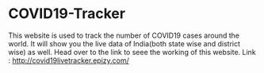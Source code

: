 # COVID19-Tracker
This website is used to track the number of COVID19 cases around the world. It will show you the live data of India(both state wise and district wise) as well. Head over to the link to seee the working of this website.
Link : http://covid19livetracker.epizy.com/
